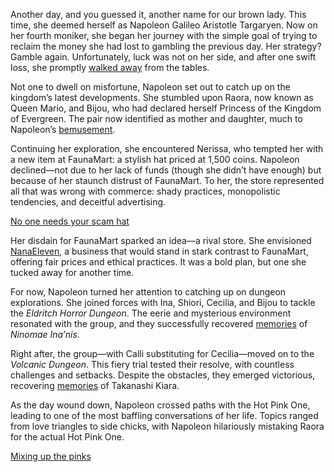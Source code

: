 <!-- title: Napoleon Galileo Aristotle Targaryen -->
<!-- status: Alive -->

Another day, and you guessed it, another name for our brown lady. This time, she deemed herself as Napoleon Galileo Aristotle Targaryen. Now on her fourth moniker, she began her journey with the simple goal of trying to reclaim the money she had lost to gambling the previous day. Her strategy? Gamble again. Unfortunately, luck was not on her side, and after one swift loss, she promptly [walked away](https://www.youtube.com/live/PUlE34rNV-g?feature=shared&t=798) from the tables.

Not one to dwell on misfortune, Napoleon set out to catch up on the kingdom’s latest developments. She stumbled upon Raora, now known as Queen Mario, and Bijou, who had declared herself Princess of the Kingdom of Evergreen. The pair now identified as mother and daughter, much to Napoleon’s [bemusement](https://www.youtube.com/live/PUlE34rNV-g?feature=shared&t=912).

Continuing her exploration, she encountered Nerissa, who tempted her with a new item at FaunaMart: a stylish hat priced at 1,500 coins. Napoleon declined—not due to her lack of funds (though she didn’t have enough) but because of her staunch distrust of FaunaMart. To her, the store represented all that was wrong with commerce: shady practices, monopolistic tendencies, and deceitful advertising.

[No one needs your scam hat](#embed:https://www.youtube.com/live/PUlE34rNV-g?t=1057)

Her disdain for FaunaMart sparked an idea—a rival store. She envisioned [NanaEleven](https://www.youtube.com/live/PUlE34rNV-g?feature=shared&t=1257), a business that would stand in stark contrast to FaunaMart, offering fair prices and ethical practices. It was a bold plan, but one she tucked away for another time.

For now, Napoleon turned her attention to catching up on dungeon explorations. She joined forces with Ina, Shiori, Cecilia, and Bijou to tackle the _Eldritch Horror Dungeon_. The eerie and mysterious environment resonated with the group, and they successfully recovered [memories](https://www.youtube.com/live/PUlE34rNV-g?feature=shared&t=4419) of _Ninomae Ina’nis_.

Right after, the group—with Calli substituting for Cecilia—moved on to the _Volcanic Dungeon_. This fiery trial tested their resolve, with countless challenges and setbacks. Despite the obstacles, they emerged victorious, recovering [memories](https://www.youtube.com/live/PUlE34rNV-g?feature=shared&t=9426) of Takanashi Kiara.

As the day wound down, Napoleon crossed paths with the Hot Pink One, leading to one of the most baffling conversations of her life. Topics ranged from love triangles to side chicks, with Napoleon hilariously mistaking Raora for the actual Hot Pink One.

[Mixing up the pinks](#embed:https://www.youtube.com/live/PUlE34rNV-g?t=9784)
